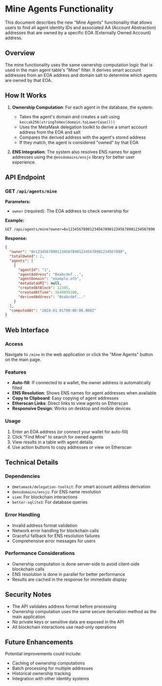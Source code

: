 # Mine Agents Functionality

This document describes the new "Mine Agents" functionality that allows users to find all agent identity IDs and associated AA (Account Abstraction) addresses that are owned by a specific EOA (Externally Owned Account) address.

## Overview

The mine functionality uses the same ownership computation logic that is used in the main agent table's "Mine" filter. It derives smart account addresses from an EOA address and domain salt to determine which agents are owned by that EOA.

## How It Works

1. **Ownership Computation**: For each agent in the database, the system:
   - Takes the agent's domain and creates a salt using `keccak256(stringToHex(domain.toLowerCase()))`
   - Uses the MetaMask delegation toolkit to derive a smart account address from the EOA and salt
   - Compares the derived address with the agent's stored address
   - If they match, the agent is considered "owned" by that EOA

2. **ENS Integration**: The system also resolves ENS names for agent addresses using the `@ensdomains/ensjs` library for better user experience.

## API Endpoint

### GET `/api/agents/mine`

**Parameters:**
- `owner` (required): The EOA address to check ownership for

**Example:**
```
GET /api/agents/mine?owner=0x1234567890123456789012345678901234567890
```

**Response:**
```json
{
  "owner": "0x1234567890123456789012345678901234567890",
  "totalOwned": 2,
  "agents": [
    {
      "agentId": "1",
      "agentAddress": "0xabcdef...",
      "agentDomain": "example.eth",
      "metadataURI": null,
      "createdAtBlock": 12345,
      "createdAtTime": 1640995200,
      "derivedAddress": "0xabcdef..."
    }
  ],
  "computedAt": "2024-01-01T00:00:00.000Z"
}
```

## Web Interface

### Access
Navigate to `/mine` in the web application or click the "Mine Agents" button on the main page.

### Features
- **Auto-fill**: If connected to a wallet, the owner address is automatically filled
- **ENS Resolution**: Shows ENS names for agent addresses when available
- **Copy to Clipboard**: Easy copying of agent addresses
- **Etherscan Links**: Direct links to view agents on Etherscan
- **Responsive Design**: Works on desktop and mobile devices

### Usage
1. Enter an EOA address (or connect your wallet for auto-fill)
2. Click "Find Mine" to search for owned agents
3. View results in a table with agent details
4. Use action buttons to copy addresses or view on Etherscan

## Technical Details

### Dependencies
- `@metamask/delegation-toolkit`: For smart account address derivation
- `@ensdomains/ensjs`: For ENS name resolution
- `viem`: For blockchain interactions
- `better-sqlite3`: For database queries

### Error Handling
- Invalid address format validation
- Network error handling for blockchain calls
- Graceful fallback for ENS resolution failures
- Comprehensive error messages for users

### Performance Considerations
- Ownership computation is done server-side to avoid client-side blockchain calls
- ENS resolution is done in parallel for better performance
- Results are cached in the response for immediate display

## Security Notes

- The API validates address format before processing
- Ownership computation uses the same secure derivation method as the main application
- No private keys or sensitive data are exposed in the API
- All blockchain interactions use read-only operations

## Future Enhancements

Potential improvements could include:
- Caching of ownership computations
- Batch processing for multiple addresses
- Historical ownership tracking
- Integration with other identity systems
